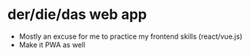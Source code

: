 # der/die/das web app

- Mostly an excuse for me to practice my frontend skills (react/vue.js)
- Make it PWA as well